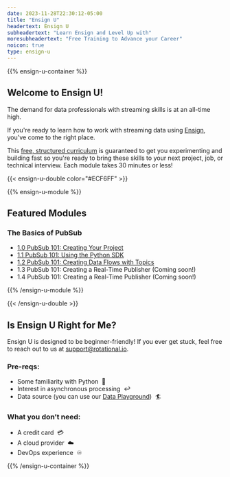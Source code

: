 ```yaml
---
date: 2023-11-28T22:30:12-05:00
title: "Ensign U"
headertext: Ensign U
subheadertext: "Learn Ensign and Level Up with"
moresubheadertext: "Free Training to Advance your Career"
noicon: true
type: ensign-u
---
```

{{% ensign-u-container %}}

## Welcome to Ensign U!

The demand for data professionals with streaming skills is at an all-time high.

If you're ready to learn how to work with streaming data using [Ensign](/ensign/), you've come to the right place.

This [free, structured curriculum](/blog/welcome-to-ensign-u/) is guaranteed to get you experimenting and building fast so you're ready to bring these skills to your next project, job, or technical interview. Each module takes 30 minutes or less!

{{< ensign-u-double color="#ECF6FF" >}}

{{% ensign-u-module %}}

## Featured Modules
### The Basics of PubSub

- [1.0 PubSub 101: Creating Your Project](/blog/pubsub-101---creating-your-project/)
- [1.1 PubSub 101: Using the Python SDK](/blog/pubsub-101---using-the-python-sdk/)
- [1.2 PubSub 101: Creating Data Flows with Topics](/blog/pubsub-101---creating-data-flows-with-topics/)
- 1.3 PubSub 101: Creating a Real-Time Publisher (Coming soon!)
- 1.4 PubSub 101: Creating a Real-Time Publisher (Coming soon!)

{{% /ensign-u-module %}}

{{< /ensign-u-double >}}

## Is Ensign U Right for Me?

Ensign U is designed to be beginner-friendly! If you ever get stuck, feel free to reach out to us at [support@rotational.io](mailto:support@rotational.io).

### Pre-reqs:
- Some familiarity with Python &nbsp;:snake:
- Interest in asynchronous processing &nbsp;:leftwards_arrow_with_hook:
- Data source (you can use our [Data Playground](/data-playground)) &nbsp;:surfer:

### What you don’t need:
- A credit card &nbsp;:credit_card:
- A cloud provider &nbsp;:cloud:
- DevOps experience &nbsp;:infinity:


{{% /ensign-u-container %}}


